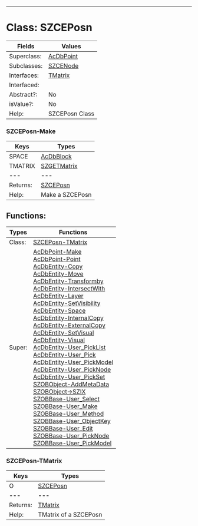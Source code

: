 ---------

# Class:	SZCEPosn

| Fields | Values |
| --------- | --------- |
| Superclass: | [AcDbPoint](AcDbPoint.html) |
| Subclasses: | [SZCENode](SZCENode.html) |
| Interfaces: | [TMatrix](TMatrix.html) |
| Interfaced: |  |
| Abstract?: | No |
| isValue?: | No |
| Help: | SZCEPosn Class |

### SZCEPosn-Make

| Keys | Types |
| --------- | --------- |
| SPACE | [AcDbBlock](AcDbBlock.html) |
| TMATRIX | [SZGETMatrix](SZGETMatrix.html) |
| **---** | **---** |
| Returns: | [SZCEPosn](SZCEPosn.html) |
| Help: | Make a SZCEPosn |


## Functions:

| Types | Functions |
| --------- | --------- |
| Class: | [SZCEPosn-TMatrix](#SZCEPosn-TMatrix) |
| Super: | [AcDbPoint-Make](AcDbPoint.html) <br> [AcDbPoint-Point](AcDbPoint.html) <br> [AcDbEntity-Copy](AcDbEntity.html) <br> [AcDbEntity-Move](AcDbEntity.html) <br> [AcDbEntity-Transformby](AcDbEntity.html) <br> [AcDbEntity-IntersectWith](AcDbEntity.html) <br> [AcDbEntity-Layer](AcDbEntity.html) <br> [AcDbEntity-SetVisibility](AcDbEntity.html) <br> [AcDbEntity-Space](AcDbEntity.html) <br> [AcDbEntity-InternalCopy](AcDbEntity.html) <br> [AcDbEntity-ExternalCopy](AcDbEntity.html) <br> [AcDbEntity-SetVisual](AcDbEntity.html) <br> [AcDbEntity-Visual](AcDbEntity.html) <br> [AcDbEntity-User_PickList](AcDbEntity.html) <br> [AcDbEntity-User_Pick](AcDbEntity.html) <br> [AcDbEntity-User_PickModel](AcDbEntity.html) <br> [AcDbEntity-User_PickNode](AcDbEntity.html) <br> [AcDbEntity-User_PickSet](AcDbEntity.html) <br> [SZOBObject-AddMetaData](SZOBObject.html) <br> [SZOBObject->SZIX](SZOBObject.html) <br> [SZOBBase-User_Select](SZOBBase.html) <br> [SZOBBase-User_Make](SZOBBase.html) <br> [SZOBBase-User_Method](SZOBBase.html) <br> [SZOBBase-User_ObjectKey](SZOBBase.html) <br> [SZOBBase-User_Edit](SZOBBase.html) <br> [SZOBBase-User_PickNode](SZOBBase.html) <br> [SZOBBase-User_PickModel](SZOBBase.html) |


### SZCEPosn-TMatrix

| Keys | Types |
| --------- | --------- |
| O | [SZCEPosn](SZCEPosn.html) |
| **---** | **---** |
| Returns: | [TMatrix](TMatrix.html) |
| Help: | TMatrix of a SZCEPosn |

